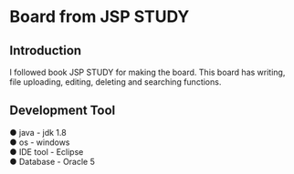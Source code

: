 # Board from JSP STUDY

<h2>Introduction</h2>
I followed book JSP STUDY for making the board. This board has writing, file uploading, editing, deleting and searching functions.   
<h2>Development Tool</h2>
● java - jdk 1.8 <br>
● os - windows <br>
● IDE tool - Eclipse<br>
● Database - Oracle 5<br>
